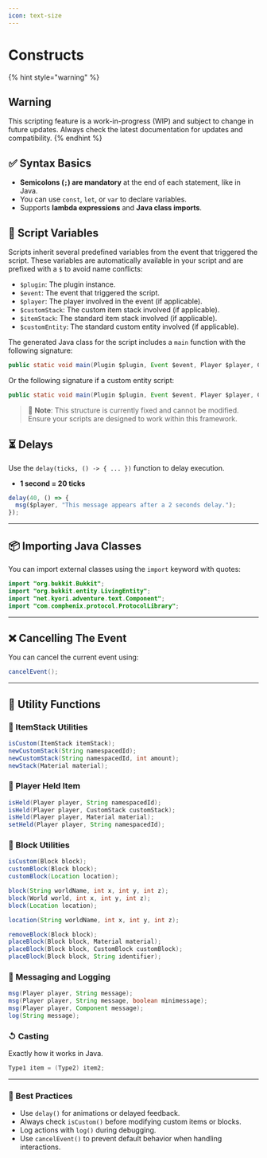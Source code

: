 ```yaml
---
icon: text-size
---
```


# Constructs

{% hint style="warning" %}
## Warning

This scripting feature is a work-in-progress (WIP) and subject to change in future updates. Always check the latest documentation for updates and compatibility.
{% endhint %}

## ✅ Syntax Basics

* **Semicolons (`;`) are mandatory** at the end of each statement, like in Java.
* You can use `const`, `let`, or `var` to declare variables.
* Supports **lambda expressions** and **Java class imports**.

## 🌟 Script Variables

Scripts inherit several predefined variables from the event that triggered the script. These variables are automatically available in your script and are prefixed with a `$` to avoid name conflicts:

* `$plugin`: The plugin instance.
* `$event`: The event that triggered the script.
* `$player`: The player involved in the event (if applicable).
* `$customStack`: The custom item stack involved (if applicable).
* `$itemStack`: The standard item stack involved (if applicable).
* `$customEntity`: The standard custom entity involved (if applicable).

The generated Java class for the script includes a `main` function with the following signature:

```java
public static void main(Plugin $plugin, Event $event, Player $player, CustomStack $customStack, ItemStack $itemStack)
```

Or the following signature if a custom entity script:

```java
public static void main(Plugin $plugin, Event $event, Player $player, CustomEntity $customEntity)
```

> 📝 **Note**: This structure is currently fixed and cannot be modified. Ensure your scripts are designed to work within this framework.

## ⏳ Delays

Use the `delay(ticks, () -> { ... })` function to delay execution.

* **1 second = 20 ticks**

```js
delay(40, () => {
  msg($player, "This message appears after a 2 seconds delay.");
});
```

***

## 📦 Importing Java Classes

You can import external classes using the `import` keyword with quotes:

```java
import "org.bukkit.Bukkit";
import "org.bukkit.entity.LivingEntity";
import "net.kyori.adventure.text.Component";
import "com.comphenix.protocol.ProtocolLibrary";
```

***

## ❌ Cancelling The Event

You can cancel the current event using:

```java
cancelEvent();
```

***

## 🔧 Utility Functions

### 🧱 ItemStack Utilities

```java
isCustom(ItemStack itemStack);
newCustomStack(String namespacedId);
newCustomStack(String namespacedId, int amount);
newStack(Material material);
```

### 🧍 Player Held Item

```java
isHeld(Player player, String namespacedId);
isHeld(Player player, CustomStack customStack);
isHeld(Player player, Material material);
setHeld(Player player, String namespacedId);
```

### 🧱 Block Utilities

```java
isCustom(Block block);
customBlock(Block block);
customBlock(Location location);

block(String worldName, int x, int y, int z);
block(World world, int x, int y, int z);
block(Location location);

location(String worldName, int x, int y, int z);

removeBlock(Block block);
placeBlock(Block block, Material material);
placeBlock(Block block, CustomBlock customBlock);
placeBlock(Block block, String identifier);
```

### 💬 Messaging and Logging

```java
msg(Player player, String message);
msg(Player player, String message, boolean minimessage);
msg(Player player, Component message);
log(String message);
```

### ↺ Casting

Exactly how it works in Java.

```java
Type1 item = (Type2) item2;
```

***

### 📌 Best Practices

* Use `delay()` for animations or delayed feedback.
* Always check `isCustom()` before modifying custom items or blocks.
* Log actions with `log()` during debugging.
* Use `cancelEvent()` to prevent default behavior when handling interactions.
